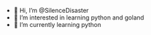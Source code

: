 - 👋 Hi, I’m @SilenceDisaster
- 👀 I’m interested in learning python and goland
- 🌱 I’m currently learning python 
<!---
SilenceDisaster/SilenceDisaster is a ✨ special ✨ repository because its `README.md` (this file) appears on your GitHub profile.
You can click the Preview link to take a look at your changes.
--->
